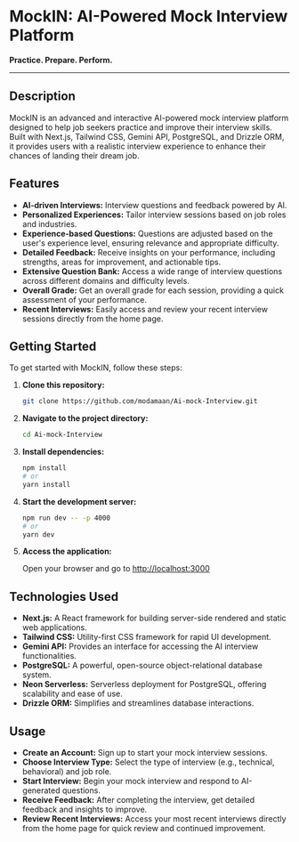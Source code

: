 # MockIN: AI-Powered Mock Interview Platform

**Practice. Prepare. Perform.**

---

## Description

MockIN is an advanced and interactive AI-powered mock interview platform designed to help job seekers practice and improve their interview skills. Built with Next.js, Tailwind CSS, Gemini API, PostgreSQL, and Drizzle ORM, it provides users with a realistic interview experience to enhance their chances of landing their dream job.

## Features

- **AI-driven Interviews:** Interview questions and feedback powered by AI.
- **Personalized Experiences:** Tailor interview sessions based on job roles and industries.
- **Experience-based Questions:** Questions are adjusted based on the user's experience level, ensuring relevance and appropriate difficulty.
- **Detailed Feedback:** Receive insights on your performance, including strengths, areas for improvement, and actionable tips.
- **Extensive Question Bank:** Access a wide range of interview questions across different domains and difficulty levels.
- **Overall Grade:** Get an overall grade for each session, providing a quick assessment of your performance.
- **Recent Interviews:** Easily access and review your recent interview sessions directly from the home page.

## Getting Started

To get started with MockIN, follow these steps:

1. **Clone this repository:**

   ```bash
   git clone https://github.com/modamaan/Ai-mock-Interview.git
   ```

2. **Navigate to the project directory:**

   ```bash
   cd Ai-mock-Interview
   ```

3. **Install dependencies:**

   ```bash
   npm install
   # or
   yarn install
   ```

4. **Start the development server:**

   ```bash
   npm run dev -- -p 4000
   # or
   yarn dev
   ```

5. **Access the application:**

   Open your browser and go to [http://localhost:3000](http://localhost:4000)

## Technologies Used

- **Next.js:** A React framework for building server-side rendered and static web applications.
- **Tailwind CSS:** Utility-first CSS framework for rapid UI development.
- **Gemini API:** Provides an interface for accessing the AI interview functionalities.
- **PostgreSQL:** A powerful, open-source object-relational database system.
- **Neon Serverless:** Serverless deployment for PostgreSQL, offering scalability and ease of use.
- **Drizzle ORM:** Simplifies and streamlines database interactions.

## Usage

- **Create an Account:** Sign up to start your mock interview sessions.
- **Choose Interview Type:** Select the type of interview (e.g., technical, behavioral) and job role.
- **Start Interview:** Begin your mock interview and respond to AI-generated questions.
- **Receive Feedback:** After completing the interview, get detailed feedback and insights to improve.
- **Review Recent Interviews:** Access your most recent interviews directly from the home page for quick review and continued improvement.
